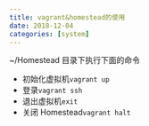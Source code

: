 ```yaml
---
title: vagrant&homestead的使用
date: 2018-12-04
categories: [system]
---
```



~/Homestead 目录下执行下面的命令
- 初始化虚拟机`vagrant up`
- 登录`vagrant ssh`
- 退出虚拟机`exit`
- 关闭 Homestead`vagrant halt`

